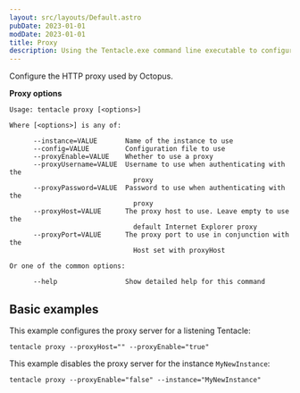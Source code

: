 ```yaml
---
layout: src/layouts/Default.astro
pubDate: 2023-01-01
modDate: 2023-01-01
title: Proxy
description: Using the Tentacle.exe command line executable to configure the HTTP proxy used by Octopus.
---
```


Configure the HTTP proxy used by Octopus.

**Proxy options**

```
Usage: tentacle proxy [<options>]

Where [<options>] is any of:

      --instance=VALUE       Name of the instance to use
      --config=VALUE         Configuration file to use
      --proxyEnable=VALUE    Whether to use a proxy
      --proxyUsername=VALUE  Username to use when authenticating with the
                               proxy
      --proxyPassword=VALUE  Password to use when authenticating with the
                               proxy
      --proxyHost=VALUE      The proxy host to use. Leave empty to use the
                               default Internet Explorer proxy
      --proxyPort=VALUE      The proxy port to use in conjunction with the
                               Host set with proxyHost

Or one of the common options:

      --help                 Show detailed help for this command
```

## Basic examples

This example configures the proxy server for a listening Tentacle:

```
tentacle proxy --proxyHost="" --proxyEnable="true"
```

This example disables the proxy server for the instance `MyNewInstance`:

```
tentacle proxy --proxyEnable="false" --instance="MyNewInstance"
```
